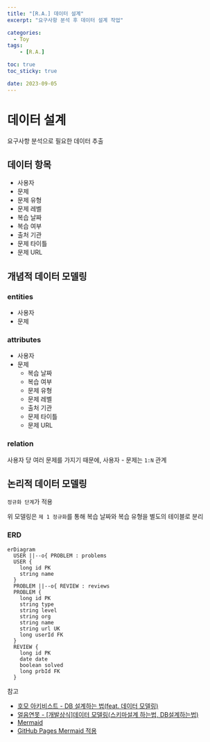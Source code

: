 ```yaml
---
title: "[R.A.] 데이터 설계"
excerpt: "요구사항 분석 후 데이터 설계 작업"

categories:
  - Toy
tags:
    - [R.A.]

toc: true
toc_sticky: true

date: 2023-09-05
---
```


# 데이터 설계
요구사항 분석으로 필요한 데이터 추출

## 데이터 항목
- 사용자
- 문제
- 문제 유형
- 문제 레벨
- 복습 날짜
- 복습 여부
- 출처 기관
- 문제 타이틀
- 문제 URL

## 개념적 데이터 모델링
### entities
- 사용자
- 문제

### attributes
- 사용자
- 문제
  - 복습 날짜
  - 복습 여부
  - 문제 유형
  - 문제 레벨
  - 출처 기관
  - 문제 타이틀
  - 문제 URL

### relation
사용자 당 여러 문제를 가지기 때문에, 사용자 - 문제는 `1:N` 관계

## 논리적 데이터 모델링

`정규화 단계`가 적용

위 모델링은 `제 1 정규화`를 통해 복습 날짜와 복습 유형을 별도의 테이블로 분리

### ERD
~~~ mermaid
erDiagram
  USER ||--o{ PROBLEM : problems
  USER {
    long id PK
    string name 
  }
  PROBLEM ||--o{ REVIEW : reviews
  PROBLEM {
    long id PK
    string type
    string level
    string org
    string name
    string url UK
    long userId FK
  }
  REVIEW {
    long id PK
    date date
    boolean solved
    long prbId FK
  }
~~~

참고
- [호모 아키비스트 - DB 설계하는 법(feat. 데이터 모델링)](https://yeongunheo.tistory.com/entry/DB-%EC%84%A4%EA%B3%84%ED%95%98%EB%8A%94-%EB%B2%95-feat-%EB%8D%B0%EC%9D%B4%ED%84%B0-%EB%AA%A8%EB%8D%B8%EB%A7%81#--%--%EB%BD%--%EC%--%--%EB%--%B-%--%ED%--%A-%EC%-B%-C%EB%--%-C%EB%A-%BC%--%ED%--%--%EC%-C%--%EC%--%--%--%EB%-D%B-%EC%-D%B-%ED%--%B-%EB%A-%-C%--%EB%--%--%EB%--%--%EB%-B%A--%--%EA%B-%--%EA%B-%--%EC%-D%--%--%ED%--%--%EC%-C%--%EC%--%--%ED%--%B-%ED%-B%B-%EC%--%--%--%EC%-B%A-%EC%B-%B-%EC%--%--%ED%--%B-%ED%-B%B-%EC%--%--%--%EB%A-%A-%ED%--%--%EB%--%-C%EB%-B%A--)
- [얼음연못 - [개발상식]데이터 모델링(스키마설계 하는법, DB설계하는법)](https://frozenpond.tistory.com/151)
- [Mermaid](http://mermaid.js.org/syntax/entityRelationshipDiagram.html)
- [GitHub Pages Mermaid 적용](https://mystria.github.io/archivers/apply-mermaid-diagram-to-github-pages)

<script>
  mermaid.initialize({startOnLoad:true});
  window.mermaid.init(undefined, document.querySelectorAll('.language-mermaid'));
</script>